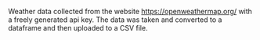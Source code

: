 Weather data collected from the website https://openweathermap.org/ with a freely generated api key. The data was taken and converted to a dataframe and then uploaded to a CSV file.
